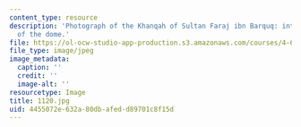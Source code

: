 ```yaml
---
content_type: resource
description: 'Photograph of the Khanqah of Sultan Faraj ibn Barquq: interior detail
  of the dome.'
file: https://ol-ocw-studio-app-production.s3.amazonaws.com/courses/4-615-the-architecture-of-cairo-spring-2002/4455072e632a80dbafedd89701c8f15d_1120.jpg
file_type: image/jpeg
image_metadata:
  caption: ''
  credit: ''
  image-alt: ''
resourcetype: Image
title: 1120.jpg
uid: 4455072e-632a-80db-afed-d89701c8f15d
---
```


